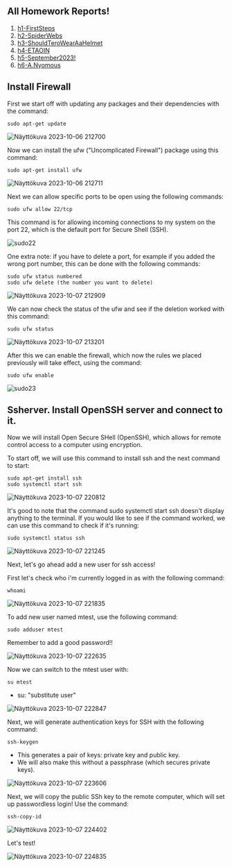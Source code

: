 ## All Homework Reports!

1. [h1-FirstSteps](https://github.com/marissakirjonen/informationSecurity/blob/main/h1-FirstSteps.md)
2. [h2-SpiderWebs](https://github.com/marissakirjonen/informationSecurity/blob/main/h2-SpiderWebs.md)
3. [h3-ShouldTeroWearAaHelmet](https://github.com/marissakirjonen/informationSecurity/blob/main/h3-ShouldTeroWearaHelmet.md)
4. [h4-ETAOIN](https://github.com/marissakirjonen/informationSecurity/blob/main/h4-ETAOIN.md)
5. [h5-September2023!](https://github.com/marissakirjonen/informationSecurity/blob/main/h5-September2023!.md)
6. [h6-A.Nyomous](https://github.com/marissakirjonen/informationSecurity/blob/main/h6-A.Nynomous.md)


## Install Firewall

First we start off with updating any packages and their dependencies with the command:

    sudo apt-get update

![Näyttökuva 2023-10-06 212700](https://github.com/marissakirjonen/informationSecurity/assets/142782994/56566062-975b-4370-8eaa-3c05034a90cd)

Now we can install the ufw ("Uncomplicated Firewall") package using this command:  

    sudo apt-get install ufw

![Näyttökuva 2023-10-06 212711](https://github.com/marissakirjonen/informationSecurity/assets/142782994/9d3f62f8-3155-481c-8b9a-876e0c75b217)

Next we can allow specific ports to be open using the following commands: 

    sudo ufw allow 22/tcp

This command is for allowing incoming connections to my system on the port 22, which is the default port for Secure Shell (SSH).

![sudo22](https://github.com/marissakirjonen/informationSecurity/assets/142782994/88221c53-0ad7-4155-806b-64760138fb69)


One extra note: if you have to delete a port, for example if you added the wrong port number, this can be done with the following commands: 

    sudo ufw status numbered
    sudo ufw delete (the number you want to delete)

![Näyttökuva 2023-10-07 212909](https://github.com/marissakirjonen/informationSecurity/assets/142782994/7d930bd1-1d36-46b0-a17a-5754ebc25082)

We can now check the status of the ufw and see if the deletion worked with this command:

    sudo ufw status

![Näyttökuva 2023-10-07 213201](https://github.com/marissakirjonen/informationSecurity/assets/142782994/847fff02-d630-4ef8-9d97-02f4796c185e)

After this we can enable the firewall, which now the rules we placed previously will take effect, using the command: 

    sudo ufw enable

![sudo23](https://github.com/marissakirjonen/informationSecurity/assets/142782994/fb02adb4-d5db-4579-8e64-b0c028659a9b)


## Ssherver. Install OpenSSH server and connect to it.

Now we will install Open Secure SHell (OpenSSH), which allows for remote control access to a computer using encryption. 

To start off, we will use this command to install ssh and the next command to start: 

    sudo apt-get install ssh
    sudo systemctl start ssh

![Näyttökuva 2023-10-07 220812](https://github.com/marissakirjonen/informationSecurity/assets/142782994/e4b79396-8086-4794-b87f-9354286fe96d)


It's good to note that the command sudo systemctl start ssh doesn't display anything to the terminal. If you would like to see if the command worked, we can use this command to check if it's running: 


    sudo systemctl status ssh


![Näyttökuva 2023-10-07 221245](https://github.com/marissakirjonen/informationSecurity/assets/142782994/a5368d11-7853-48b9-8f67-be5fdc3c45ff)


Next, let's go ahead add a new user for ssh access!

First let's check who i'm currently logged in as with the following command: 

    whoami

![Näyttökuva 2023-10-07 221835](https://github.com/marissakirjonen/informationSecurity/assets/142782994/86fb7007-d161-4d70-a49f-6370202a6204)

To add new user named mtest, use the following command: 

    sudo adduser mtest

Remember to add a good password!!

![Näyttökuva 2023-10-07 222635](https://github.com/marissakirjonen/informationSecurity/assets/142782994/b560d48b-3881-4550-93e9-e289dcb0dd61)

Now we can switch to the mtest user with: 

    su mtest

- su: "substitute user"

![Näyttökuva 2023-10-07 222847](https://github.com/marissakirjonen/informationSecurity/assets/142782994/b1ce5d7b-1fe6-468a-8456-41ea8b74272a)

Next, we will generate authentication keys for SSH with the following command: 

    ssh-keygen

- This generates a pair of keys: private key and public key.
- We will also make this without a passphrase (which secures private keys).


![Näyttökuva 2023-10-07 223606](https://github.com/marissakirjonen/informationSecurity/assets/142782994/eecb8fde-2dc4-4e80-8704-015fb49e7df8)


Next, we will copy the public SSh key to the remote computer, which will set up passwordless login! Use the command: 

    ssh-copy-id

![Näyttökuva 2023-10-07 224402](https://github.com/marissakirjonen/informationSecurity/assets/142782994/3773d734-1ed6-4757-b7b8-a3d4404375e5)


Let's test!

![Näyttökuva 2023-10-07 224835](https://github.com/marissakirjonen/informationSecurity/assets/142782994/be110e6e-fcad-41a5-8084-4fd94081762e)




